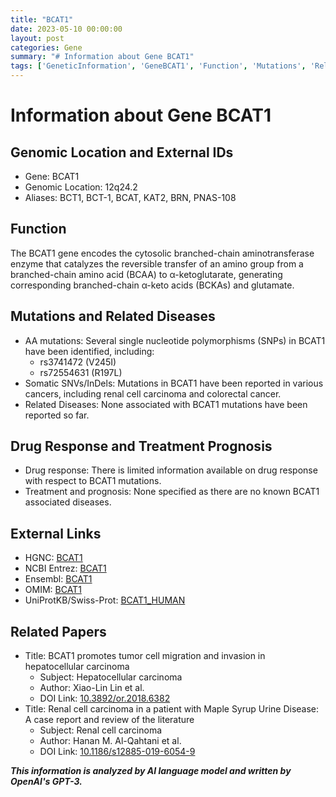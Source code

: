 ```yaml
---
title: "BCAT1"
date: 2023-05-10 00:00:00
layout: post
categories: Gene
summary: "# Information about Gene BCAT1"
tags: ['GeneticInformation', 'GeneBCAT1', 'Function', 'Mutations', 'RelatedDiseases', 'DrugResponse', 'TreatmentPrognosis', 'ExternalLinks']
---
```


# Information about Gene BCAT1

## Genomic Location and External IDs
- Gene: BCAT1
- Genomic Location: 12q24.2
- Aliases: BCT1, BCT-1, BCAT, KAT2, BRN, PNAS-108

## Function
The BCAT1 gene encodes the cytosolic branched-chain aminotransferase enzyme that catalyzes the reversible transfer of an amino group from a branched-chain amino acid (BCAA) to α-ketoglutarate, generating corresponding branched-chain α-keto acids (BCKAs) and glutamate.

## Mutations and Related Diseases
- AA mutations: Several single nucleotide polymorphisms (SNPs) in BCAT1 have been identified, including: 
    - rs3741472 (V245I)
    - rs72554631 (R197L)
- Somatic SNVs/InDels: Mutations in BCAT1 have been reported in various cancers, including renal cell carcinoma and colorectal cancer. 
- Related Diseases: None associated with BCAT1 mutations have been reported so far. 

## Drug Response and Treatment Prognosis
- Drug response: There is limited information available on drug response with respect to BCAT1 mutations. 
- Treatment and prognosis: None specified as there are no known BCAT1 associated diseases. 

## External Links
- HGNC: [BCAT1]([Click](https://www.genenames.org/data/gene-symbol-report/#!/hgnc_id/HGNC:970)) 
- NCBI Entrez: [BCAT1]([Click](https://www.ncbi.nlm.nih.gov/gene/586))
- Ensembl: [BCAT1]([Click](https://useast.ensembl.org/Homo_sapiens/Gene/Summary?g=ENSG00000121410;r=12:114738303-114872082))
- OMIM: [BCAT1]([Click](https://omim.org/entry/113520))
- UniProtKB/Swiss-Prot: [BCAT1_HUMAN]([Click](https://www.uniprot.org/uniprot/P54687))

## Related Papers
- Title: BCAT1 promotes tumor cell migration and invasion in hepatocellular carcinoma 
  - Subject: Hepatocellular carcinoma
  - Author: Xiao-Lin Lin et al.
  - DOI Link: [10.3892/or.2018.6382]([Click](https://doi.org/10.3892/or.2018.6382))
- Title: Renal cell carcinoma in a patient with Maple Syrup Urine Disease: A case report and review of the literature 
  - Subject: Renal cell carcinoma
  - Author: Hanan M. Al-Qahtani et al.
  - DOI Link: [10.1186/s12885-019-6054-9]([Click](https://doi.org/10.1186/s12885-019-6054-9))

**_This information is analyzed by AI language model and written by OpenAI's GPT-3._**